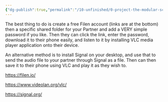 ```yaml
---
{"dg-publish":true,"permalink":"/10-unfinished/0-project-the-modular-script-library-still-under-construction/distributing-your-content-to-your-partner/","updated":"2025-01-20T12:01:45.304+08:00"}
---
```



The best thing to do is create a free Filen account (links are at the bottom) then a specific shared folder for your Partner and add a VERY simple password if you like. Then they can click the link, enter the password, download it to their phone easily, and listen to it by installing VLC media player application onto their device.

An alternative method is to install Signal on your desktop, and use that to send the audio file to your partner through Signal as a file. Then can then save it to their phone using VLC and play it as they wish to.

https://filen.io/

https://www.videolan.org/vlc/

https://signal.org/
